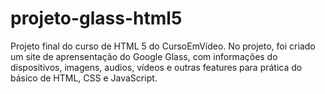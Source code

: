 # projeto-glass-html5
Projeto final do curso de HTML 5 do CursoEmVídeo. No projeto, foi criado um site de aprensentação do Google Glass, com informações do dispositivos, imagens, audios, vídeos e outras features para prática do básico de HTML, CSS e JavaScript.
